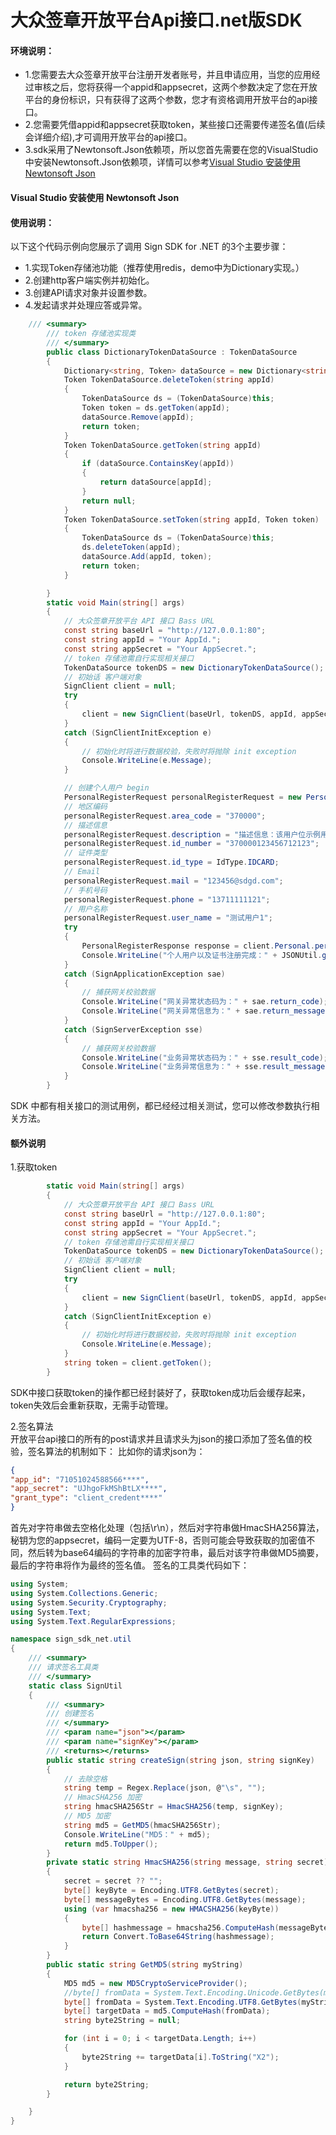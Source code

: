 # 大众签章开放平台Api接口.net版SDK 

#### 环境说明：
- 1.您需要去大众签章开放平台注册开发者账号，并且申请应用，当您的应用经过审核之后，您将获得一个appid和appsecret，这两个参数决定了您在开放平台的身份标识，只有获得了这两个参数，您才有资格调用开放平台的api接口。 
- 2.您需要凭借appid和appsecret获取token，某些接口还需要传递签名值(后续会详细介绍),才可调用开放平台的api接口。 
- 3.sdk采用了Newtonsoft.Json依赖项，所以您首先需要在您的VisualStudio中安装Newtonsoft.Json依赖项，详情可以参考[Visual Studio 安装使用 Newtonsoft Json][233455667665] 
#### Visual Studio 安装使用 Newtonsoft Json 
[233455667665]: https://www.cnblogs.com/mrraobx/articles/11903807.html "Visual Studio 安装使用 Newtonsoft Json"  
#### 使用说明：
以下这个代码示例向您展示了调用 Sign SDK for .NET 的3个主要步骤：
- 1.实现Token存储池功能（推荐使用redis，demo中为Dictionary实现。）
- 2.创建http客户端实例并初始化。 
- 3.创建API请求对象并设置参数。 
- 4.发起请求并处理应答或异常。 
```C#
	/// <summary>
        /// token 存储池实现类
        /// </summary>
        public class DictionaryTokenDataSource : TokenDataSource
        {
            Dictionary<string, Token> dataSource = new Dictionary<string, Token>();
            Token TokenDataSource.deleteToken(string appId)
            {
                TokenDataSource ds = (TokenDataSource)this;
                Token token = ds.getToken(appId);
                dataSource.Remove(appId);
                return token;
            }
            Token TokenDataSource.getToken(string appId)
            {
                if (dataSource.ContainsKey(appId))
                {
                    return dataSource[appId];
                }
                return null;
            }
            Token TokenDataSource.setToken(string appId, Token token)
            {
                TokenDataSource ds = (TokenDataSource)this;
                ds.deleteToken(appId);
                dataSource.Add(appId, token);
                return token;
            }

        }
        static void Main(string[] args)
        {
            // 大众签章开放平台 API 接口 Bass URL
            const string baseUrl = "http://127.0.0.1:80";
            const string appId = "Your AppId.";
            const string appSecret = "Your AppSecret.";
            // token 存储池需自行实现相关接口
            TokenDataSource tokenDS = new DictionaryTokenDataSource();
            // 初始话 客户端对象 
            SignClient client = null;
            try
            {
                client = new SignClient(baseUrl, tokenDS, appId, appSecret);
            }
            catch (SignClientInitException e)
            {
                // 初始化时将进行数据校验，失败时将抛除 init exception 
                Console.WriteLine(e.Message);
            }

            // 创建个人用户 begin
            PersonalRegisterRequest personalRegisterRequest = new PersonalRegisterRequest();
            // 地区编码
            personalRegisterRequest.area_code = "370000";
            // 描述信息
            personalRegisterRequest.description = "描述信息：该用户位示例用户";
            personalRegisterRequest.id_number = "370000123456712123";
            // 证件类型
            personalRegisterRequest.id_type = IdType.IDCARD;
            // Email
            personalRegisterRequest.mail = "123456@sdgd.com";
            // 手机号码
            personalRegisterRequest.phone = "13711111121";
            // 用户名称
            personalRegisterRequest.user_name = "测试用户1";
            try
            {
                PersonalRegisterResponse response = client.Personal.personalCertRegister(personalRegisterRequest);
                Console.WriteLine("个人用户以及证书注册完成：" + JSONUtil.getJsonStringFromObject(response)); 
            }
            catch (SignApplicationException sae)
            {
                // 捕获网关校验数据
                Console.WriteLine("网关异常状态码为：" + sae.return_code);
                Console.WriteLine("网关异常信息为：" + sae.return_message);
            }
            catch (SignServerException sse)
            {
                // 捕获网关校验数据
                Console.WriteLine("业务异常状态码为：" + sse.result_code);
                Console.WriteLine("业务异常信息为：" + sse.result_message);
            }
        } 
```
SDK	中都有相关接口的测试用例，都已经经过相关测试，您可以修改参数执行相关方法。
#### 额外说明 
1.获取token
```C# 
		static void Main(string[] args)
        {
            // 大众签章开放平台 API 接口 Bass URL
            const string baseUrl = "http://127.0.0.1:80";
            const string appId = "Your AppId.";
            const string appSecret = "Your AppSecret.";
            // token 存储池需自行实现相关接口
            TokenDataSource tokenDS = new DictionaryTokenDataSource();
            // 初始话 客户端对象 
            SignClient client = null;
            try
            {
                client = new SignClient(baseUrl, tokenDS, appId, appSecret);
            }
            catch (SignClientInitException e)
            {
                // 初始化时将进行数据校验，失败时将抛除 init exception 
                Console.WriteLine(e.Message);
            }
            string token = client.getToken();
        }
```
SDK中接口获取token的操作都已经封装好了，获取token成功后会缓存起来，token失效后会重新获取，无需手动管理。

2.签名算法  
开放平台api接口的所有的post请求并且请求头为json的接口添加了签名值的校验，签名算法的机制如下：
比如你的请求json为：
```json 
{
"app_id": "71051024588566****",
"app_secret": "UJhgoFkMShBtLX****",
"grant_type": "client_credent****"
}
```
首先对字符串做去空格化处理（包括\r\n），然后对字符串做HmacSHA256算法，秘钥为您的appsecret，编码一定要为UTF-8，否则可能会导致获取的加密值不同，然后转为base64编码的字符串的加密字符串，最后对该字符串做MD5摘要，最后的字符串将作为最终的签名值。
签名的工具类代码如下：
```C#  
using System;
using System.Collections.Generic;
using System.Security.Cryptography;
using System.Text;
using System.Text.RegularExpressions;

namespace sign_sdk_net.util
{
    /// <summary>
    /// 请求签名工具类
    /// </summary>
    static class SignUtil
    {
        /// <summary>
        /// 创建签名
        /// </summary>
        /// <param name="json"></param>
        /// <param name="signKey"></param>
        /// <returns></returns>
        public static string createSign(string json, string signKey)
        {
            // 去除空格
            string temp = Regex.Replace(json, @"\s", "");
            // HmacSHA256 加密
            string hmacSHA256Str = HmacSHA256(temp, signKey);
            // MD5 加密
            string md5 = GetMD5(hmacSHA256Str);
            Console.WriteLine("MD5：" + md5);
            return md5.ToUpper();
        }
        private static string HmacSHA256(string message, string secret)
        {
            secret = secret ?? "";
            byte[] keyByte = Encoding.UTF8.GetBytes(secret);
            byte[] messageBytes = Encoding.UTF8.GetBytes(message);
            using (var hmacsha256 = new HMACSHA256(keyByte))
            {
                byte[] hashmessage = hmacsha256.ComputeHash(messageBytes);
                return Convert.ToBase64String(hashmessage);
            }
        }
        public static string GetMD5(string myString)
        {
            MD5 md5 = new MD5CryptoServiceProvider();
            //byte[] fromData = System.Text.Encoding.Unicode.GetBytes(myString);
            byte[] fromData = System.Text.Encoding.UTF8.GetBytes(myString);//
            byte[] targetData = md5.ComputeHash(fromData);
            string byte2String = null;

            for (int i = 0; i < targetData.Length; i++)
            {
                byte2String += targetData[i].ToString("X2");
            }

            return byte2String;
        }

    }
}
```
